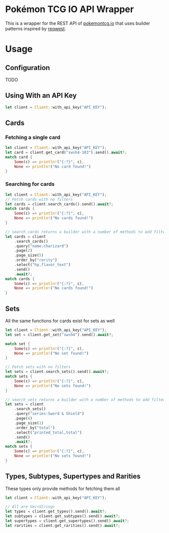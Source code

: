 # Pokémon TCG IO API Wrapper
This is a wrapper for the REST API of [pokemontcg.io](https://pokemontcg.io/) that uses builder patterns inspired by [reqwest](https://github.com/seanmonstar/reqwest).

# Usage
## Configuration
TODO

## Using With an API Key
```rust
let client = Client::with_api_key("API_KEY");
```

## Cards
### Fetching a single card
```rust
let client = Client::with_api_key("API_KEY");
let card = client.get_card("swsh4-183").send().await?;
match card {
	Some(c) => println!("{:?}", c),
	None => println!("No card found!")
}
```
### Searching for cards
```rust
let client = Client::with_api_key("API_KEY");
// Fetch cards with no filters
let cards = client.search_cards().send().await?;
match cards {
	Some(c) => println!("{:?}", c),
	None => println!("No cards found!")
}

// search_cards returns a builder with a number of methods to add filters
let cards = client
	.search_cards()
	.query("name:charizard")
	.page(2)
	.page_size(5)
	.order_by("rarity")
	.select("hp,flavor_text")
	.send()
	.await?;
match cards {
	Some(c) => println!("{:?}", c),
	None => println!("No cards found!")
}
```

## Sets
All the same functions for cards exist for sets as well
```rust
let client = Client::with_api_key("API_KEY");
let set = client.get_set("swsh4").send().await?;

match set {
	Some(c) => println!("{:?}", c),
	None => println!("No set found!")
}

// Fetch sets with no filters
let sets = client.search_sets().send().await?;
match sets {
	Some(c) => println!("{:?}", c),
	None => println!("No sets found!")
}

// search_sets returns a builder with a number of methods to add filters
let sets = client
	.search_sets()
	.query("series:Sword & Shield")
	.page(4)
	.page_size(1)
	.order_by("total")
	.select("printed_total,total")
	.send()
	.await?;
match sets {
	Some(c) => println!("{:?}", c),
	None => println!("No sets found!")
}
```
## Types, Subtypes, Supertypes and Rarities
These types only provide methods for fetching them all
```rust
let client = Client::with_api_key("API_KEY");

// All are Vec<String>
let types = client.get_types().send().await?;
let subtypes = client.get_subtypes().send().await?;
let supertypes = client.get_supertypes().send().await?;
let rarities = client.get_rarities().send().await?;
```